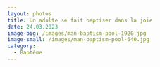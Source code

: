 ```yaml
---
layout: photos
title: Un adulte se fait baptiser dans la joie
date: 24.03.2023
image-big: /images/man-baptism-pool-1920.jpg
image-small: /images/man-baptism-pool-640.jpg
category:
  - Baptême
---
```

